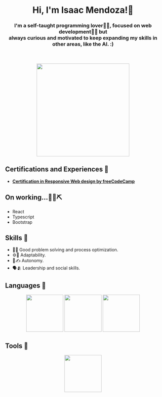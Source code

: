 <h1 align="center">Hi, I'm Isaac Mendoza!👋</h1>

### <p align="center">I'm a self-taught programming lover🧑‍🎓, focused on web development🎨🌐 but <br>always curious and motivated to keep expanding my skills in other areas, like the AI. :)</p><br>
<p align="center"><img src="https://i.pinimg.com/564x/fe/36/d9/fe36d97a7fea4c8bd03c8fd61bde315e.jpg" width="300"></p>

## Certifications and Experiences 🏅
- [**Certification in Responsive Web design by freeCodeCamp**](https://www.freecodecamp.org/certification/Gmon3467/responsive-web-design)

## On working...👷‍♂️⛏️
- React
- Typescript
- Bootstrap

## Skills 💪
- 🧠🚀  Good problem solving and process optimization. 
- ⚙️🔁 Adaptability.
- 📖✍️ Autonomy.
- 🗣️🫂 Leadership and social skills.

## Languages 🤖
<p align="center">
	 <img src="https://cdn-icons-png.flaticon.com/512/732/732212.png" width="120">
	 <img src="https://cdn4.iconfinder.com/data/icons/social-media-logos-6/512/121-css3-512.png" width="120">
	 <img src="https://cdn-icons-png.flaticon.com/512/5968/5968292.png" width="120">
</p>

## Tools 🔧
<p align="center">
  <img src="https://upload.wikimedia.org/wikipedia/commons/thumb/9/9a/Visual_Studio_Code_1.35_icon.svg/1024px-Visual_Studio_Code_1.35_icon.svg.png" width="120">
</p>
